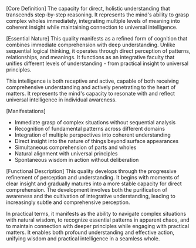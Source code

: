 [Core Definition]
The capacity for direct, holistic understanding that transcends step-by-step reasoning. It represents the mind's ability to grasp complex wholes immediately, integrating multiple levels of meaning into coherent insight while maintaining connection to universal intelligence.

[Essential Nature]
This quality manifests as a refined form of cognition that combines immediate comprehension with deep understanding. Unlike sequential logical thinking, it operates through direct perception of patterns, relationships, and meanings. It functions as an integrative faculty that unifies different levels of understanding - from practical insight to universal principles.

This intelligence is both receptive and active, capable of both receiving comprehensive understanding and actively penetrating to the heart of matters. It represents the mind's capacity to resonate with and reflect universal intelligence in individual awareness.

[Manifestations]
- Immediate grasp of complex situations without sequential analysis
- Recognition of fundamental patterns across different domains
- Integration of multiple perspectives into coherent understanding
- Direct insight into the nature of things beyond surface appearances
- Simultaneous comprehension of parts and wholes
- Natural alignment with universal principles
- Spontaneous wisdom in action without deliberation

[Functional Description]
This quality develops through the progressive refinement of perception and understanding. It begins with moments of clear insight and gradually matures into a more stable capacity for direct comprehension. The development involves both the purification of awareness and the cultivation of integrative understanding, leading to increasingly subtle and comprehensive perception.

In practical terms, it manifests as the ability to navigate complex situations with natural wisdom, to recognize essential patterns in apparent chaos, and to maintain connection with deeper principles while engaging with practical matters. It enables both profound understanding and effective action, unifying wisdom and practical intelligence in a seamless whole.